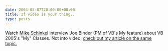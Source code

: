 ```yaml
---
date: 2004-05-07T20:00:00+00:00
title: If video is your thing...
type: posts
---
```

Watch [Mike Schinkel](http://blogs.xtras.net/mikes/videos/JoeBinderVsConnectionsApril2004.html) interview Joe Binder (PM of VB's My feature) about VB 2005's "My" Classes. Not into video, [check out my article on the same topic.](http://msdn.microsoft.com/vbasic/default.aspx?pull=/msdnmag/issues/04/05/visualbasic2005/default.aspx)
